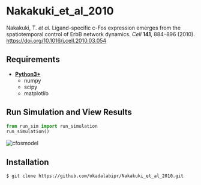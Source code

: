 # Nakakuki_et_al_2010
Nakakuki, T. *et al.* Ligand-specific c-Fos expression emerges from the spatiotemporal control of ErbB network dynamics. *Cell* **141**, 884–896 (2010). https://doi.org/10.1016/j.cell.2010.03.054

## Requirements
- **[Python3+](https://www.python.org)**
    - numpy
    - scipy
    - matplotlib

## Run Simulation and View Results
```python
from run_sim import run_simulation
run_simulation()
```
![cfosmodel](https://user-images.githubusercontent.com/31299606/61026326-f7b63180-a3ed-11e9-8fac-cd21008d3187.png)

## Installation
    $ git clone https://github.com/okadalabipr/Nakakuki_et_al_2010.git
